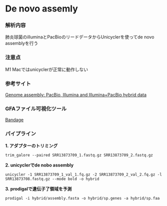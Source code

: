 # De novo assemly

### 解析内容 
肺炎球菌のilluminaとPacBioのリードデータからUnicyclerを使ってde novo assemblyを行う

### 注意点
M1 Macではunicyclerが正常に動作しない

### 参考サイト  
[Genome assembly: PacBio, Illumina and Illumina+PacBio hybrid data](https://bioinformaticshome.com/edu/Bioinformatics/Genome_Assembly/Bacterial_Genome/Genome_assembly_tutorial.html)

### GFAファイル可視化ツール
[Bandage](https://rrwick.github.io/Bandage/)


### パイプライン
**1. アダプターのトリミング**   
```
trim_galore --paired SRR13873709_1.fastq.gz SRR13873709_2.fastq.gz
```

**2. unicyclerでde nobo assembly**  
```
unicycler -1 SRR13873709_1_val_1.fq.gz -2 SRR13873709_2_val_2.fq.gz -l SRR13873708.fastq.gz --mode bold -o hybrid
```

**3. prodigalで遺伝子了領域を予測**
```
prodigal -i hybrid/assembly.fasta -o hybrid/sp.genes -a hybrid/sp.faa
```

